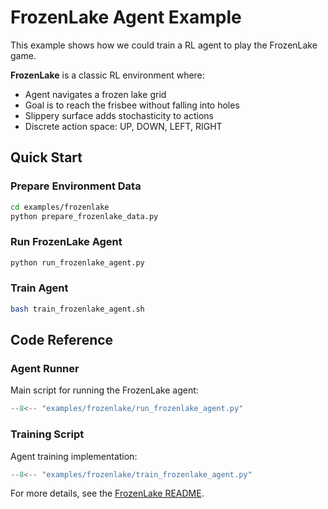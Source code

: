 # FrozenLake Agent Example

This example shows how we could train a RL agent to play the FrozenLake game.

**FrozenLake** is a classic RL environment where:

- Agent navigates a frozen lake grid
- Goal is to reach the frisbee without falling into holes
- Slippery surface adds stochasticity to actions
- Discrete action space: UP, DOWN, LEFT, RIGHT

## Quick Start

### Prepare Environment Data

```bash
cd examples/frozenlake
python prepare_frozenlake_data.py
```

### Run FrozenLake Agent

```bash
python run_frozenlake_agent.py
```

### Train Agent

```bash
bash train_frozenlake_agent.sh
```

## Code Reference

### Agent Runner

Main script for running the FrozenLake agent:

```python title="examples/frozenlake/run_frozenlake_agent.py"
--8<-- "examples/frozenlake/run_frozenlake_agent.py"
```

### Training Script

Agent training implementation:

```python title="examples/frozenlake/train_frozenlake_agent.py"
--8<-- "examples/frozenlake/train_frozenlake_agent.py"
```

For more details, see the [FrozenLake README](https://github.com/rllm-org/rllm/blob/main/examples/frozenlake/README.md). 